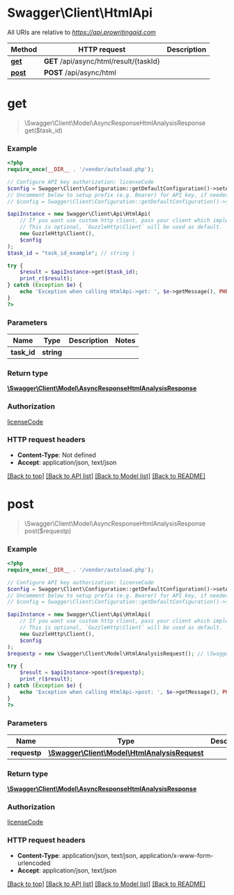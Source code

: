 # Swagger\Client\HtmlApi

All URIs are relative to *https://api.prowritingaid.com*

Method | HTTP request | Description
------------- | ------------- | -------------
[**get**](HtmlApi.md#get) | **GET** /api/async/html/result/{taskId} | 
[**post**](HtmlApi.md#post) | **POST** /api/async/html | 


# **get**
> \Swagger\Client\Model\AsyncResponseHtmlAnalysisResponse get($task_id)



### Example
```php
<?php
require_once(__DIR__ . '/vendor/autoload.php');

// Configure API key authorization: licenseCode
$config = Swagger\Client\Configuration::getDefaultConfiguration()->setApiKey('licenseCode', 'YOUR_API_KEY');
// Uncomment below to setup prefix (e.g. Bearer) for API key, if needed
// $config = Swagger\Client\Configuration::getDefaultConfiguration()->setApiKeyPrefix('licenseCode', 'Bearer');

$apiInstance = new Swagger\Client\Api\HtmlApi(
    // If you want use custom http client, pass your client which implements `GuzzleHttp\ClientInterface`.
    // This is optional, `GuzzleHttp\Client` will be used as default.
    new GuzzleHttp\Client(),
    $config
);
$task_id = "task_id_example"; // string | 

try {
    $result = $apiInstance->get($task_id);
    print_r($result);
} catch (Exception $e) {
    echo 'Exception when calling HtmlApi->get: ', $e->getMessage(), PHP_EOL;
}
?>
```

### Parameters

Name | Type | Description  | Notes
------------- | ------------- | ------------- | -------------
 **task_id** | **string**|  |

### Return type

[**\Swagger\Client\Model\AsyncResponseHtmlAnalysisResponse**](../Model/AsyncResponseHtmlAnalysisResponse.md)

### Authorization

[licenseCode](../../README.md#licenseCode)

### HTTP request headers

 - **Content-Type**: Not defined
 - **Accept**: application/json, text/json

[[Back to top]](#) [[Back to API list]](../../README.md#documentation-for-api-endpoints) [[Back to Model list]](../../README.md#documentation-for-models) [[Back to README]](../../README.md)

# **post**
> \Swagger\Client\Model\AsyncResponseHtmlAnalysisResponse post($requestp)



### Example
```php
<?php
require_once(__DIR__ . '/vendor/autoload.php');

// Configure API key authorization: licenseCode
$config = Swagger\Client\Configuration::getDefaultConfiguration()->setApiKey('licenseCode', 'YOUR_API_KEY');
// Uncomment below to setup prefix (e.g. Bearer) for API key, if needed
// $config = Swagger\Client\Configuration::getDefaultConfiguration()->setApiKeyPrefix('licenseCode', 'Bearer');

$apiInstance = new Swagger\Client\Api\HtmlApi(
    // If you want use custom http client, pass your client which implements `GuzzleHttp\ClientInterface`.
    // This is optional, `GuzzleHttp\Client` will be used as default.
    new GuzzleHttp\Client(),
    $config
);
$requestp = new \Swagger\Client\Model\HtmlAnalysisRequest(); // \Swagger\Client\Model\HtmlAnalysisRequest | 

try {
    $result = $apiInstance->post($requestp);
    print_r($result);
} catch (Exception $e) {
    echo 'Exception when calling HtmlApi->post: ', $e->getMessage(), PHP_EOL;
}
?>
```

### Parameters

Name | Type | Description  | Notes
------------- | ------------- | ------------- | -------------
 **requestp** | [**\Swagger\Client\Model\HtmlAnalysisRequest**](../Model/HtmlAnalysisRequest.md)|  |

### Return type

[**\Swagger\Client\Model\AsyncResponseHtmlAnalysisResponse**](../Model/AsyncResponseHtmlAnalysisResponse.md)

### Authorization

[licenseCode](../../README.md#licenseCode)

### HTTP request headers

 - **Content-Type**: application/json, text/json, application/x-www-form-urlencoded
 - **Accept**: application/json, text/json

[[Back to top]](#) [[Back to API list]](../../README.md#documentation-for-api-endpoints) [[Back to Model list]](../../README.md#documentation-for-models) [[Back to README]](../../README.md)

